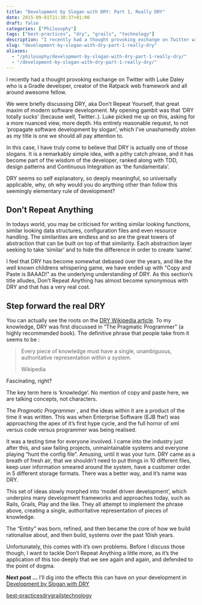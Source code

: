 ```yaml
---
title: "Development by Slogan with DRY: Part 1, Really DRY"
date: 2015-09-01T21:30:37+01:00
draft: false
categories: ["Philosophy"]
tags: ["best-practices", "dry", "grails", "technology"]
description: "I recently had a thought provoking exchange on Twitter with Luke Daley who is a Gradle developer, creator of the Ratpack web framework and all around awesome fe..."
slug: "development-by-slogan-with-dry-part-1-really-dry"
aliases:
  - "/philosophy/development-by-slogan-with-dry-part-1-really-dry/"
  - "/development-by-slogan-with-dry-part-1-really-dry/"
---
```


I recently had a thought provoking exchange on Twitter with Luke Daley who is a Gradle developer, creator of the Ratpack web framework and all around awesome fellow.

We were briefly discussing DRY, aka Don’t Repeat Yourself, that great maxim of modern software development. My opening gambit was that ‘DRY totally sucks’ (because well, Twitter..). Luke picked me up on this, asking for a more nuanced view, more depth. His entirely reasonable request, to not ‘propagate software development by slogan’, which I’ve unashamedly stolen as my title is one we should all pay attention to.

In this case, I have truly come to believe that DRY is actually one of those slogans. It is a remarkably simple idea, with a pithy catch phrase, and it has become part of the wisdom of the developer, ranked along with TDD, design patterns and Continuous Integration as ‘the fundamentals’.

DRY seems so self explanatory, so deeply meaningful, so universally applicable, why, oh why would you do anything other than follow this seemingly elementary rule of development?

## Don’t Repeat Anything

In todays world, you may be criticised for writing similar looking functions, similar looking data structures, configuration files and even resource handling. The similarities are endless and so are the great towers of abstraction that can be built on top of that similarity. Each abstraction layer seeking to take ‘similar’ and to hide the difference in order to create ‘same’.

I feel that DRY has become somewhat debased over the years, and like the well known childrens whispering game, we have ended up with “Copy and Paste is BAAAD!” as the underlying understanding of DRY. As this section’s title alludes, Don’t Repeat Anything has almost become synonymous with DRY and that has a very real cost.

## Step forward the real DRY

You can actually see the roots on the [DRY Wikipedia article](http://en.wikipedia.org/wiki/Don’t_repeat_yourself). To my knowledge, DRY was first discussed in “The Pragmatic Programmer” (a highly recommended book). The definitive phrase that people take from it seems to be :

> Every piece of knowledge must have a single, unambiguous, authoritative representation within a system.
> 
> Wikipedia

Fascinating, right?

The key term here is ‘knowledge’. No mention of copy and paste here, we are talking concepts, not characters.

The _Pragmatic Programmer_ , and the ideas within it are a product of the time it was written. This was when Enterprise Software (EJB ftw!) was approaching the apex of it’s first hype cycle, and the full horror of xml versus code versus programmer was being realised.

It was a testing time for everyone involved. I came into the industry just after this, and saw failing projects, unmaintainable systems and everyone playing “hunt the config file”. Amusing, until it was your turn. DRY came as a breath of fresh air, that we shouldn’t need to put things in 10 different files, keep user information smeared around the system, have a customer order in 5 different storage formats. There was a better way, and it’s name was DRY.

This set of ideas slowly morphed into ‘model driven development’, which underpins many development frameworks and approaches today, such as Rails, Grails, Play and the like. They all attempt to implement the phrase above, creating a single, authoritative representation of pieces of knowledge.

The “Entity” was born, refined, and then became the core of how we build rationalise about, and then build, systems over the past 10ish years.

Unfortunately, this comes with it’s own problems. Before I discuss those though, I want to tackle Don’t Repeat Anything a little more, as it’s the application of this too deeply that we see again and again, and defended to the point of dogma.

**Next post …​** I’ll dig into the effects this can have on your development in [Development by Slogan with DRY](/2015/01/development-by-slogan-dry-part2/)

[best-practices](https://daviddawson.me/tag/best-practices/)[dry](https://daviddawson.me/tag/dry/)[grails](https://daviddawson.me/tag/grails/)[technology](https://daviddawson.me/tag/technology/)
